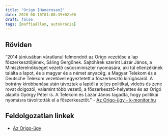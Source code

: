 ```yaml
---
title: "Origo [Hamarosan]"
date: 2020-08-10T01:00:39+02:00
draft: false
tags: [maffiaállam, autokrácia]
---
```


## Röviden

“2014 júniusában váratlanul felmondott az Origo vezetése a lap főszerkesztőjének, Sáling Gergőnek. Sajtóhírek szerint Lázár János, a Miniszterelnökséget vezető csúcsminiszter nyomására, aki túl ellenzékinek találta a lapot, és a magyar és a német anyacég, a Magyar Telekom és a Deutsche Telekom vezetővel egyeztetett a főszerkesztő kirúgásáról. A botrány kirobbanása után távoztak a laptól a teljes politikai, videós és zene rovat dolgozói, valamint több vezető, a főszerkesztő-helyettes  és az Origó alapító György Péter is. A Telekom és Lázár János tagadta, hogy politikai nyomásra távolították el a főszerkesztőt.” - [Az Origo-ügy - k-monitor.hu](https://adatbazis.k-monitor.hu/adatbazis/cimkek/origo-ugy)

## Feldolgozatlan linkek

- [Az Origo-ügy](https://adatbazis.k-monitor.hu/adatbazis/cimkek/origo-ugy)
